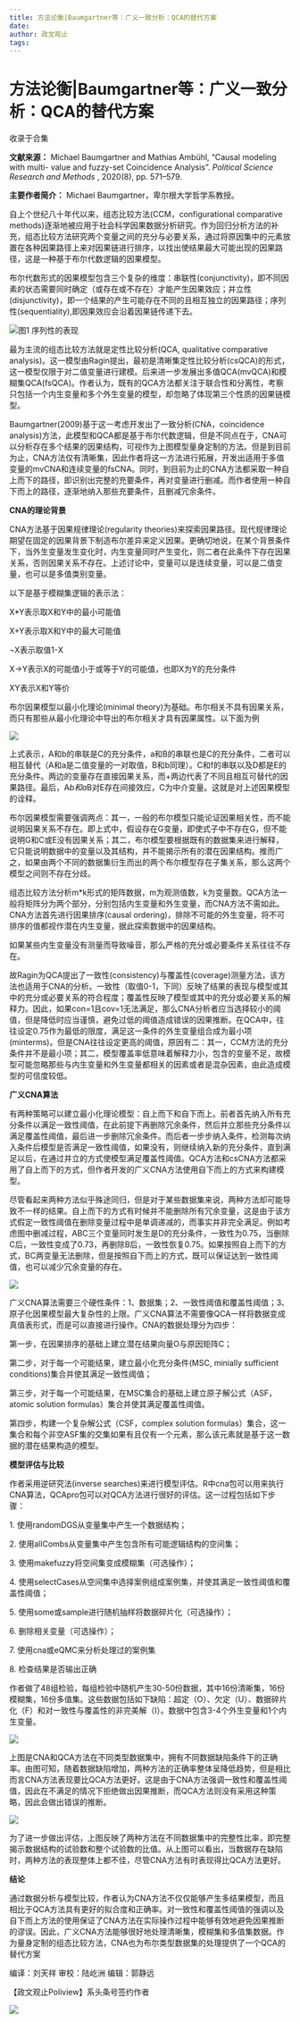 ```yaml
---
title: 方法论衡|Baumgartner等：广义一致分析：QCA的替代方案
date: 
author: 政文观止
tags: 
---
```

# 方法论衡|Baumgartner等：广义一致分析：QCA的替代方案


收录于合集

**文献来源：** Michael Baumgartner and Mathias Ambühl, “Causal modeling with multi-
value and fuzzy-set Coincidence Analysis”. _Political Science Research and
Methods_ , 2020(8), pp. 571–579.

  

 **主要作者简介：** Michael Baumgartner，卑尔根大学哲学系教授。

  

  
  

  

  

自上个世纪八十年代以来，组态比较方法(CCM，configurational comparative
methods)逐渐地被应用于社会科学因果数据分析研究。作为回归分析方法的补充，组态比较方法研究两个变量之间的充分与必要关系，通过将原因集中的元素放置在各种因果路径上来对因果链进行排序，以找出使结果最大可能出现的因果路径，这是一种基于布尔代数逻辑的因果模型。

  

布尔代数形式的因果模型包含三个复杂的维度：串联性(conjunctivity)，即不同因素的状态需要同时确定（或存在或不存在）才能产生因果效应；并立性(disjunctivity)，即一个结果的产生可能存在不同的且相互独立的因果路径；序列性(sequentiality),即因果效应会沿着因果链传递下去。

![](/images/252/2.png)图1 序列性的表现

  

最为主流的组态比较方法就是定性比较分析(QCA, qualitative comparative
analysis)。这一模型由Ragin提出，最初是清晰集定性比较分析(csQCA)的形式，这一模型仅限于对二值变量进行建模。后来进一步发展出多值QCA(mvQCA)和模糊集QCA(fsQCA)。作者认为，既有的QCA方法都关注于联合性和分离性，考察只包括一个内生变量和多个外生变量的模型，却忽略了体现第三个性质的因果链模型。

  

Baumgartner(2009)基于这一考虑开发出了一致分析(CNA，coincidence
analysis)方法，此模型和QCA都是基于布尔代数逻辑，但是不同点在于，CNA可以分析存在多个结果的因果结构，可视作为上图模型量身定制的方法。但是到目前为止，CNA方法仅有清晰集，因此作者将这一方法进行拓展，开发出适用于多值变量的mvCNA和连续变量的fsCNA。同时，到目前为止的CNA方法都采取一种自上而下的路径，即识别出完整的充要条件，再对变量进行删减。而作者使用一种自下而上的路径，逐渐地纳入那些充要条件，且删减冗余条件。

  

  

 **CNA的理论背景**

  

CNA方法基于因果规律理论(regularity
theories)来探索因果路径。现代规律理论期望在固定的因果背景下制造布尔差异来定义因果。更确切地说，在某个背景条件下，当外生变量发生变化时，内生变量同时产生变化，则二者在此条件下存在因果关系，否则因果关系不存在。上述讨论中，变量可以是连续变量，可以是二值变量，也可以是多值类别变量。

  

以下是基于模糊集逻辑的表示法：

X*Y表示取X和Y中的最小可能值

X+Y表示取X和Y中的最大可能值

¬X表示取值1-X

X→Y表示X的可能值小于或等于Y的可能值，也即X为Y的充分条件

XY表示X和Y等价

  

布尔因果模型以最小化理论(minimal theory)为基础。布尔相关不具有因果关系，而只有那些从最小化理论中导出的布尔相关才具有因果属性。以下面为例

![](/images/252/3.png)

上式表示，A和b的串联是C的充分条件，a和B的串联也是C的充分条件，二者可以相互替代（A和a是二值变量的一对取值，B和b同理）。C和f的串联以及D都是E的充分条件。两边的变量存在直接因果关系，而+两边代表了不同且相互可替代的因果路径。最后，A*b和a*B对E存在间接效应，C为中介变量。这就是对上述因果模型的诠释。

  

布尔因果模型需要强调两点：其一，一般的布尔模型只能论证因果相关性，而不能说明因果关系不存在。即上式中，假设存在G变量，即使式子中不存在G，但不能说明G和C或E没有因果关系；其二，布尔模型要根据既有的数据集来进行解释，它只能说明数据中的变量以及其结构，并不能揭示所有的潜在因果结构。推而广之，如果由两个不同的数据集衍生而出的两个布尔模型存在子集关系，那么这两个模型之间则不存在分歧。

  

组态比较方法分析m*k形式的矩阵数据，m为观测值数，k为变量数。QCA方法一般将矩阵分为两个部分，分别包括内生变量和外生变量，而CNA方法不需如此。CNA方法首先进行因果排序(causal
ordering)，排除不可能的外生变量，将不可排序的值都视作潜在内生变量，据此探索数据中的因果结构。

  

如果某些内生变量没有测量而导致噪音，那么严格的充分或必要条件关系往往不存在。

  

故Ragin为QCA提出了一致性(consistency)与覆盖性(coverage)测量方法，该方法也适用于CNA的分析。一致性（取值0-1，下同）反映了结果的表现与模型或其中的充分或必要关系的符合程度；覆盖性反映了模型或其中的充分或必要关系的解释力。因此，如果con=1且cov=1无法满足，那么CNA分析者应当选择较小的阈值，但是降低时应当谨慎，避免过低的阈值造成错误的因果推断。在QCA中，往往设定0.75作为最低的限度，满足这一条件的外生变量组合成为最小项(minterms)。但是CNA往往设定更高的阈值，原因有二：其一，CCM方法的充分条件并不是最小项；其二，模型覆盖率低意味着解释力小，包含的变量不足，故模型可能忽略那些与内生变量和外生变量都相关的因素或者是混杂因素，由此造成模型的可信度较低。

  

  

 **广义CNA算法**  

  

有两种策略可以建立最小化理论模型：自上而下和自下而上。前者首先纳入所有充分条件以满足一致性阈值，在此前提下再删除冗余条件，然后并立那些充分条件以满足覆盖性阈值，最后进一步删除冗余条件。而后者一步步纳入条件，检测每次纳入条件后模型是否满足一致性阈值，如果没有，则继续纳入新的充分条件，直到满足以后，在通过并立的方式使模型满足覆盖性阈值。QCA方法和csCNA方法都采用了自上而下的方式，但作者开发的广义CNA方法使用自下而上的方式来构建模型。

  

尽管看起来两种方法似乎殊途同归，但是对于某些数据集来说，两种方法却可能导致不一样的结果。自上而下的方式有时候并不能删除所有冗余变量，这是由于该方式假定一致性阈值在删除变量过程中是单调递减的，而事实并非完全满足。例如考虑图中删减过程，ABC三个变量同时发生是D的充分条件，一致性为0.75，当删除C后，一致性变成了0.73，再删除B后，一致性恢复0.75。如果按照自上而下的方式，BC两变量无法删除，但是按照自下而上的方式，既可以保证达到一致性阈值，也可以减少冗余变量的存在。

![](/images/252/4.png)

广义CNA算法需要三个硬性条件：1、数据集；2、一致性阈值和覆盖性阈值；3、原子化因果模型最大复杂性的上限。广义CNA算法不需要像QCA一样将数据变成真值表形式，而是可以直接进行操作。CNA的数据处理分为四步：

  

第一步，在因果排序的基础上建立潜在结果向量O与原因矩阵C；

第二步，对于每一个可能结果，建立最小化充分条件(MSC, minially sufficient conditions)集合并使其满足一致性阈值；  

第三步，对于每一个可能结果，在MSC集合的基础上建立原子解公式（ASF， atomic solution formulas）集合并使其满足覆盖性阈值。  

第四步，构建一个复杂解公式（CSF，complex solution
formulas）集合，这一集合和每个非空ASF集的交集如果有且仅有一个元素，那么该元素就是基于这一数据的潜在结果构造的模型。  

  

 **模型评估与比较**

  

作者采用逆研究法(inverse
searches)来进行模型评估。R中cna包可以用来执行CNA算法，QCApro包可以对QCA方法进行很好的评估。这一过程包括如下步骤：

  

1\. 使用randomDGS从变量集中产生一个数据结构；

2\. 使用allCombs从变量集中产生包含所有可能逻辑结构的空间集；

3\. 使用makefuzzy将空间集变成模糊集（可选操作）；

4\. 使用selectCases从空间集中选择案例组成案例集，并使其满足一致性阈值和覆盖性阈值；

5\. 使用some或sample进行随机抽样将数据碎片化（可选操作）；

6\. 删除相关变量（可选操作）；

7\. 使用cna或eQMC来分析处理过的案例集

8\. 检查结果是否输出正确

  

作者做了48组检验，每组检验中随机产生30-50份数据，其中16份清晰集，16份模糊集，16份多值集。这些数据包括如下缺陷：超定（O）、欠定（U）、数据碎片化（F）和对一致性与覆盖性的非完美解（I）。数据中包含3-4个外生变量和1个内生变量。

![](/images/252/5.png)

上图是CNA和QCA方法在不同类型数据集中，拥有不同数据缺陷条件下的正确率。由图可知，随着数据缺陷增加，两种方法的正确率整体呈降低趋势，但是相比而言CNA方法表现要比QCA方法更好。这是由于CNA方法强调一致性和覆盖性阈值，因此在不满足的情况下拒绝做出因果推断，而QCA方法则没有采用这种策略，因此会做出错误的推断。

![](/images/252/6.png)

为了进一步做出评估，上图反映了两种方法在不同数据集中的完整性比率，即完整揭示数据结构的试验数和整个试验数的比值。从上图可以看出，当数据存在缺陷时，两种方法的表现整体上都不佳，尽管CNA方法有时表现得比QCA方法更好。

  

  

 **结论**  

  

通过数据分析与模型比较，作者认为CNA方法不仅仅能够产生多结果模型，而且相比于QCA方法具有更好的拟合度和正确率。对一致性和覆盖性阈值的强调以及自下而上方法的使用保证了CNA方法在实际操作过程中能够有效地避免因果推断的谬误。因此，广义CNA方法能够很好地处理清晰集，模糊集和多值集数据。作为量身定制的组态比较方法，CNA也为布尔类型数据集的处理提供了一个QCA的替代方案

  

编译：刘天祥 审校：陆屹洲 编辑：郭静远

【政文观止Poliview】系头条号签约作者

  

![](/images/252/7.jpeg)

  

